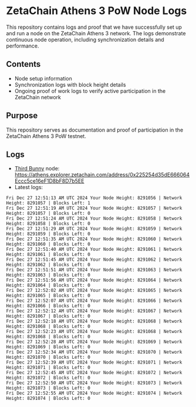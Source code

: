 # ZetaChain Athens 3 PoW Node Logs
This repository contains logs and proof that we have successfully set up and run a node on the ZetaChain Athens 3 network. The logs demonstrate continuous node operation, including synchronization details and performance.

## Contents
- Node setup information
- Synchronization logs with block height details
- Ongoing proof of work logs to verify active participation in the ZetaChain network

## Purpose
This repository serves as documentation and proof of participation in the ZetaChain Athens 3 PoW testnet.

## Logs

- [Third Bunny](https://thirdbunny.xyz/) node: https://athens.explorer.zetachain.com/address/0x225254d35dE666064Eccc5ce16eF1D8bF8D7b5EE
- Latest logs:
```
Fri Dec 27 12:51:13 AM UTC 2024 Your Node Height: 8291056 | Network Height: 8291057 | Blocks Left: 1
Fri Dec 27 12:51:19 AM UTC 2024 Your Node Height: 8291057 | Network Height: 8291057 | Blocks Left: 0
Fri Dec 27 12:51:24 AM UTC 2024 Your Node Height: 8291058 | Network Height: 8291058 | Blocks Left: 0
Fri Dec 27 12:51:29 AM UTC 2024 Your Node Height: 8291059 | Network Height: 8291059 | Blocks Left: 0
Fri Dec 27 12:51:35 AM UTC 2024 Your Node Height: 8291060 | Network Height: 8291060 | Blocks Left: 0
Fri Dec 27 12:51:40 AM UTC 2024 Your Node Height: 8291061 | Network Height: 8291061 | Blocks Left: 0
Fri Dec 27 12:51:45 AM UTC 2024 Your Node Height: 8291062 | Network Height: 8291062 | Blocks Left: 0
Fri Dec 27 12:51:51 AM UTC 2024 Your Node Height: 8291063 | Network Height: 8291063 | Blocks Left: 0
Fri Dec 27 12:51:56 AM UTC 2024 Your Node Height: 8291064 | Network Height: 8291064 | Blocks Left: 0
Fri Dec 27 12:52:02 AM UTC 2024 Your Node Height: 8291065 | Network Height: 8291065 | Blocks Left: 0
Fri Dec 27 12:52:07 AM UTC 2024 Your Node Height: 8291066 | Network Height: 8291066 | Blocks Left: 0
Fri Dec 27 12:52:12 AM UTC 2024 Your Node Height: 8291067 | Network Height: 8291067 | Blocks Left: 0
Fri Dec 27 12:52:18 AM UTC 2024 Your Node Height: 8291068 | Network Height: 8291068 | Blocks Left: 0
Fri Dec 27 12:52:23 AM UTC 2024 Your Node Height: 8291068 | Network Height: 8291068 | Blocks Left: 0
Fri Dec 27 12:52:28 AM UTC 2024 Your Node Height: 8291069 | Network Height: 8291069 | Blocks Left: 0
Fri Dec 27 12:52:34 AM UTC 2024 Your Node Height: 8291070 | Network Height: 8291070 | Blocks Left: 0
Fri Dec 27 12:52:39 AM UTC 2024 Your Node Height: 8291071 | Network Height: 8291071 | Blocks Left: 0
Fri Dec 27 12:52:45 AM UTC 2024 Your Node Height: 8291072 | Network Height: 8291072 | Blocks Left: 0
Fri Dec 27 12:52:50 AM UTC 2024 Your Node Height: 8291073 | Network Height: 8291073 | Blocks Left: 0
Fri Dec 27 12:52:55 AM UTC 2024 Your Node Height: 8291074 | Network Height: 8291074 | Blocks Left: 0
```
